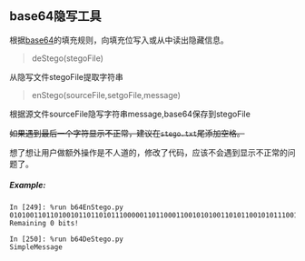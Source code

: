 ## base64隐写工具

根据[base64](https://en.wikipedia.org/wiki/Base64)的填充规则，向填充位写入或从中读出隐藏信息。

>deStego(stegoFile)

从隐写文件stegoFile提取字符串

>enStego(sourceFile,setgoFile,message)

根据源文件sourceFile隐写字符串message,base64保存到stegoFile

~~如果遇到最后一个字符显示不正常，建议在`stego.txt`尾添加空格。~~

想了想让用户做额外操作是不人道的，修改了代码，应该不会遇到显示不正常的问题了。


##### Example:
```
In [249]: %run b64EnStego.py
0101001101101001011011010111000001101100011001010100110101100101011100110111001101100001011001110110010100001010
Remaining 0 bits!

In [250]: %run b64DeStego.py
SimpleMessage
```
